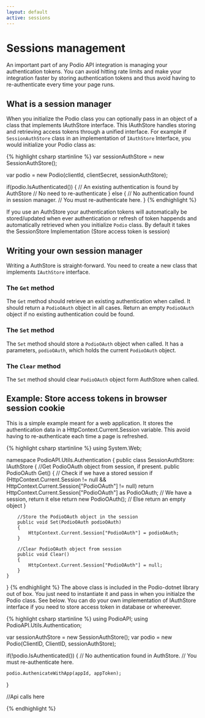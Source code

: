 ```yaml
---
layout: default
active: sessions
---
```

# Sessions management
An important part of any Podio API integration is managing your authentication tokens. You can avoid hitting rate limits and make your integration faster by storing authentication tokens and thus avoid having to re-authenticate every time your page runs.

## What is a session manager
When you initialize the Podio class you can optionally pass in an object of a class that implements IAuthStore interface. This IAuthStore handles storing and retrieving access tokens through a unified interface. For example if `SessionAuthStore` class in an implementation of `IAuthStore` Interface, you would initialize your Podio class as:

{% highlight csharp startinline %}
var sessionAuthStore = new SessionAuthStore();

var podio = new Podio(clientId, clientSecret, sessionAuthStore);

if(podio.IsAuthenticated())
{
    // An existing authentication is found by AuthStore
    // No need to re-authenticate
}
else
{
    // No authentication found in session manager.
    // You must re-authenticate here.
}
{% endhighlight %}

If you use an AuthStore your authentication tokens will automatically be stored/updated when ever authentication or refresh of token happends and automatically retrieved when you initialize `Podio` class. By default it takes the SessionStore Implementation (Store access token is session)

## Writing your own session manager
Writing a AuthStore is straight-forward. You need to create a new class that implements `IAuthStore` interface.

### The `Get` method
The `Get` method should retrieve an existing authentication when called. It should return a `PodioOAuth` object in all cases. Return an empty `PodioOAuth` object if no existing authentication could be found.

### The `Set` method
The `Set` method should store a `PodioOAuth` object when called. It has a parameters, `podioOAuth`, which holds the current `PodioOAuth` object.

### The `Clear` method
The `Set` method should clear `PodioOAuth` object form AuthStore when called.

## Example: Store access tokens in browser session cookie
This is a simple example meant for a web application. It stores the authentication data in a HttpContext.Current.Session variable. This avoid having to re-authenticate each time a page is refreshed.

{% highlight csharp startinline %}
using System.Web;

namespace PodioAPI.Utils.Authentication
{
    public class SessionAuthStore: IAuthStore
    {
        //Get PodioOAuth object from session, if present.
        public PodioOAuth Get()
        {
            // Check if we have a stored session
            if (HttpContext.Current.Session != null && HttpContext.Current.Session["PodioOAuth"] != null)
                return HttpContext.Current.Session["PodioOAuth"] as PodioOAuth; // We have a session, return it
            else
                return new PodioOAuth(); // Else return an empty object
        }
        
        //Store the PodioOAuth object in the session
        public void Set(PodioOAuth podioOAuth)
        {
            HttpContext.Current.Session["PodioOAuth"] = podioOAuth;
        }

        //Clear PodioOAuth object from session
        public void Clear()
        {
            HttpContext.Current.Session["PodioOAuth"] = null;
        }
    }
}
{% endhighlight %}
The above class is included in the Podio-dotnet library out of box. You just need to instantiate it and pass in when you initialze the Podio class. See below.
You can do your own implementation of IAuthStore interface if you need to store access token in database or whereever.

{% highlight csharp startinline %}
using PodioAPI;
using PodioAPI.Utils.Authentication;

var sessionAuthStore = new SessionAuthStore();
var podio = new Podio(ClientID, ClientID, sessionAuthStore);

if(!podio.IsAuthenticated())
{
    // No authentication found in AuthStore.
    // You must re-authenticate here.

    podio.AuthenicateWithApp(appId, appToken);
}

//Api calls here

{% endhighlight %}
